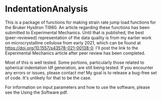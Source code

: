 # IndentationAnalysis
This is a package of functions for making strain rate jump load functions for the Bruker Hysitron TI980. An article regarding these functions has been submitted to Experimental Mechanics. Until that is published, the best (peer-reviewed) representation of the data quality is from my earlier work on microcrystalline cellulose from early 2021, which can be found at https://doi.org/10.1557/s43578-021-00138-0. I'll post the link to the Experimental Mechanics article after peer review has been completed.

Most of this is well tested. Some portions, particularly those related to spherical indentation ldf generation, are still being tested. If you encounter any errors or issues, please contact me! My goal is to release a bug-free set of code. It's unlikely for that to be the case.

For information on input parameters and how to use the software, please see the Using the Software pdf.
